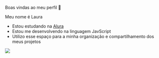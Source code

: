 Boas vindas ao meu perfil 🤎

Meu nome é Laura

- Estou estudando na [Alura](https://www.alura.com.br)
- Estou me desenvolvendo na linguagem JavScript
- Utilizo esse espaço para a minha organização e compartilhamento dos meus projetos


![](https://media1.tenor.com/m/fy9k-NVMKmsAAAAC/silly-dance-wanda-maximoff.gif)
